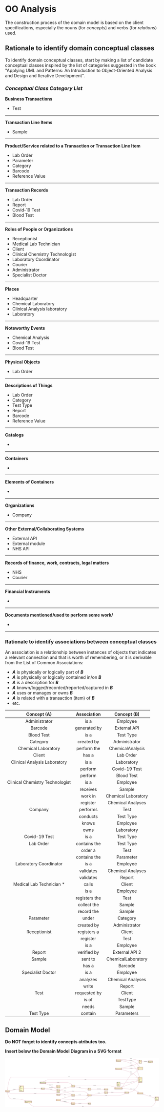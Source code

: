 # OO Analysis #

The construction process of the domain model is based on the client specifications, especially the nouns (for _concepts_) and verbs (for _relations_) used. 

## Rationale to identify domain conceptual classes ##
To identify domain conceptual classes, start by making a list of candidate conceptual classes inspired by the list of categories suggested in the book "Applying UML and Patterns: An Introduction to Object-Oriented Analysis and Design and Iterative Development". 


### _Conceptual Class Category List_ ###

**Business Transactions**

* Test


---

**Transaction Line Items**

* Sample


---

**Product/Service related to a Transaction or Transaction Line Item**

* Lab Order
* Parameter
* Category
* Barcode
* Reference Value

---


**Transaction Records**

* Lab Order
* Report
* Covid-19 Test
* Blood Test


---  


**Roles of People or Organizations**

* Receptionist
* Medical Lab Technician
* Client
* Clinical Chemistry Technologist
* Laboratory Coordinator
* Courier
* Administrator
* Specialist Doctor



---


**Places**

* Headquarter
* Chemical Laboratory
* Clinical Analysis laboratory 
* Laboratory


---

**Noteworthy Events**

* Chemical Analysis
* Covid-19 Test
* Blood Test


---


**Physical Objects**

* Lab Order

---


**Descriptions of Things**

* Lab Order
* Category
* Test Type 
* Report
* Barcode
* Reference Value


---


**Catalogs**

*  

---


**Containers**

*  

---


**Elements of Containers**

*  

---


**Organizations**

* Company


---

**Other External/Collaborating Systems**

* External API
* External module
* NHS API


---


**Records of finance, work, contracts, legal matters**

* NHS
* Courier 

---


**Financial Instruments**

*  

---


**Documents mentioned/used to perform some work/**

*  

---



### **Rationale to identify associations between conceptual classes**

An association is a relationship between instances of objects that indicates a relevant connection and that is worth of remembering, or it is derivable from the List of Common Associations: 

+ **_A_** is physically or logically part of **_B_**
+ **_A_** is physically or logically contained in/on **_B_**
+ **_A_** is a description for **_B_**
+ **_A_** known/logged/recorded/reported/captured in **_B_**
+ **_A_** uses or manages or owns **_B_**
+ **_A_** is related with a transaction (item) of **_B_**
+ etc.



| Concept (A) 	                  |  Association   	    | Concept (B)         |
|:----------:	                  |:-------------:	    |:---------:          |
| Administrator                   | is a             	| Employee            |
| Barcode    	                  | generated by        | External API        |
| Blood Test                      | is a        	    | Test Type           |
| Category  	                  | created by      	| Administrator       |
| Chemical Laboratory 	          | perform the     	| ChemicalAnalysis    |
| Client                          | has a  	            | Lab Order           |
| Clinical Analysis Laboratory    | is a  	            | Laboratory          |
|                   	          | perform      	    | Covid-19 Test       |
|                   	          | perform      	    | Blood Test          |
| Clinical Chemistry Technologist | is a  	            | Employee            |
|                   	          | receives     	    | Sample              |
|                   	          | work in     	    | Chemical Laboratory |
|                   	          | register      	    | Chemical Analyses   |
| Company  	                      | performs    		| Test                |
|                                 | conducts    		| Test Type           |
|                                 | knows     		    | Employee            |
|                                 | owns      		    | Laboratory          |
| Covid-19 Test                   | is a        	    | Test Type           |
| Lab Order          	          | contains the  	    | Test Type           |
|                   	          | order a     	    | Test                |
|                                 | contains the    	| Parameter           |
| Laboratory Coordinator          | is a            	| Employee            |
|                   	          | validates    	    | Chemical Analyses   |
|                   	          | validates        	| Report              |
| Medical Lab Technician  *       | calls  		    	| Client              |
|                                 | is a            	| Employee            |
|                                 | registers the   	| Test                |
|                                 | collect the 		| Sample              |
|                                 | record the 		    | Sample              |
| Parameter  	                  | under           	| Category            |
|                   	          | created by     	    | Administrator       |
| Receptionist 	                  | registers a     	| Client              |
|                                 | register        	| Test                |
|                                 | is a            	| Employee            |
| Report             	          | verified by  	    | External API 2      |
| Sample 	                      | sent to   	    	| ChemicalLaboratory  |
|                                 | has a            	| Barcode             |
| Specialist Doctor               | is a  	            | Employee            |
|                   	          | analyzes    	    | Chemical Analyses   |
|                   	          | write        	    | Report              |
| Test  	                      | requested by        | Client              |
|                                 | is of	 	        | TestType            |
|                                 | needs	 	        | Sample              |
| Test Type 	                  | contain             | Parameters          |













## Domain Model

**Do NOT forget to identify concepts atributes too.**

**Insert below the Domain Model Diagram in a SVG format**

![DM.svg](DM.svg)




